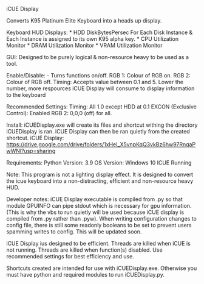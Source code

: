 iCUE Display

Converts K95 Platinum Elite Keyboard into a heads up display.


Keyboard HUD Displays:
	* HDD DiskBytesPersec For Each Disk Instance & Each Instance is assigned to its own K95 alpha key.
	* CPU Utilization Monitor
	* DRAM Utilization Monitor
	* VRAM Utilization Monitor

GUI:
Designed to be purely logical & non-resource heavy to be used as a tool.

Enable/Disable: - Turns functions on/off.
RGB 1: Colour of RGB on.
RGB 2: Colour of RGB off.
Timing: Accepts value between 0.1 and 5. Lower the number, more respources iCUE Display will consume to display information
to the keyboard

Recommended Settings:
Timing: All 1.0 except HDD at 0.1
EXCON (Exclusive Control): Enabled
RGB 2: 0,0,0 (off) for all.

Install:
iCUEDisplay.exe will create its files and shortcut withing the directory iCUEDisplay is ran. iCUE Display can then be ran
quietly from the created shortcut.
iCUE Display: https://drive.google.com/drive/folders/1xHeI_X5vnpKqQ3vkBz6hw97RnqaPwWNl?usp=sharing

Requirements:
Python Version: 3.9
OS Version: Windows 10
ICUE Running

Note: This program is not a lighting display effect. It is designed to convert the icue keyboard into a non-distracting,
efficient and non-resource heavy HUD.

Developer notes:
iCUE Display executable is compiled from .py so that module GPUINFO can pipe stdout which is necessary for gpu information.
(This is why the vbs to run quietly will be used because iCUE display is compiled from .py rather than .pyw).
When writing configuration changes to config file, there is still some readonly booleans to be set to prevent users spamming writes to config. This will be updated soon.

iCUE Display ius designed to be efficient. Threads are killed when iCUE is not running. Threads are killed when function(s)
disabled. Use recommended settings for best efficiency and use.

Shortcuts created are intended for use with iCUEDisplay.exe. Otherwise you must have python and required modules to run
iCUEDisplay.py.
